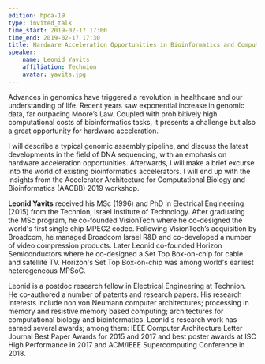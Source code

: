 ```yaml
---
edition: hpca-19
type: invited_talk
time_start: 2019-02-17 17:00
time_end: 2019-02-17 17:30
title: Hardware Acceleration Opportunities in Bioinformatics and Computational Biology
speaker:
    name: Leonid Yavits
    affiliation: Technion
    avatar: yavits.jpg
---
```

Advances in genomics have triggered a revolution in healthcare and our understanding of life. Recent years saw exponential increase in genomic data, far outpacing Moore’s Law. Coupled with prohibitively high computational costs of bioinformatics tasks, it presents a challenge but also a great opportunity for hardware acceleration.

I will describe a typical genomic assembly pipeline, and discuss the latest developments in the field of DNA sequencing, with an emphasis on hardware acceleration opportunities. Afterwards, I will make a brief excurse into the world of existing bioinformatics accelerators. I will end up with the insights from the Accelerator Architecture for Computational Biology and Bioinformatics (AACBB) 2019 workshop.

**Leonid Yavits** received his MSc (1996) and PhD in Electrical Engineering (2015) from the Technion, Israel Institute of Technology. After graduating the MSc program, he co-founded VisionTech where he co-designed the world's first single chip MPEG2 codec. Following VisionTech’s acquisition by Broadcom, he managed Broadcom Israel R&D and co-developed a number of video compression products. Later Leonid co-founded Horizon Semiconductors where he co-designed a Set Top Box-on-chip for cable and satellite TV. Horizon's Set Top Box-on-chip was among world's earliest heterogeneous MPSoC.  

Leonid is a postdoc research fellow in Electrical Engineering at Technion. He co-authored a number of patents and research papers. His research interests include non von Neumann computer architectures; processing in memory and resistive memory based computing; architectures for computational biology and bioinformatics. Leonid's research work has earned several awards; among them: IEEE Computer Architecture Letter Journal Best Paper Awards for 2015 and 2017 and best poster awards at ISC High Performance in 2017 and ACM/IEEE Supercomputing Conference in 2018.

